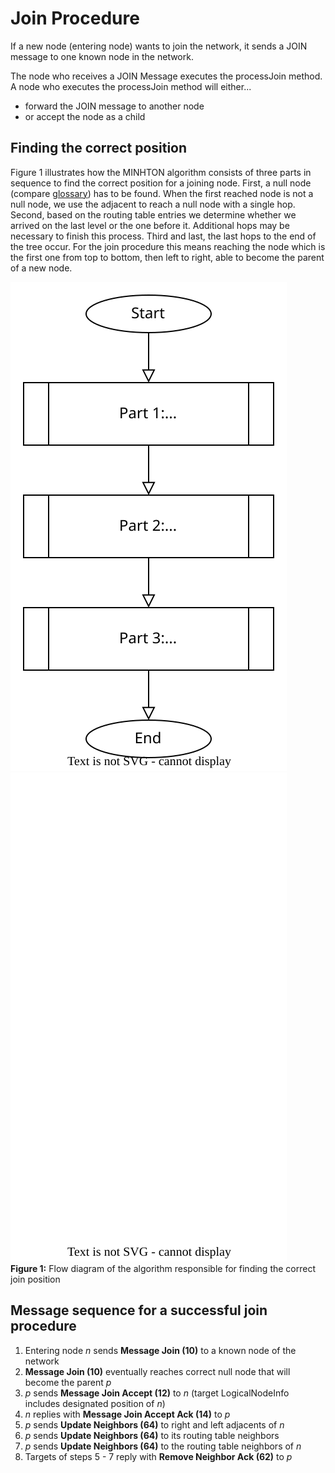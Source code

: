 # Join Procedure

If a new node (entering node) wants to join the network, it sends a JOIN message to one known node in the network.

The node who receives a JOIN Message executes the processJoin method. A node who executes the processJoin method will either...

* forward the JOIN message to another node
* or accept the node as a child

## Finding the correct position

Figure 1 illustrates how the MINHTON algorithm consists of three parts in sequence to find the correct position for a joining node.
First, a null node (compare [glossary](../other/glossary.md)) has to be found.
When the first reached node is not a null node, we use the adjacent to reach a null node with a single hop.
Second, based on the routing table entries we determine whether we arrived on the last level or the one before it.
Additional hops may be necessary to finish this process.
Third and last, the last hops to the end of the tree occur.
For the join procedure this means reaching the node which is the first one from top to bottom, then left to right, able to become the parent of a new node.

![Figure 1](../img/flow_diagram.svg#gh-light-mode-only "Flow diagram of the algorithm")
![Figure 1](../img/flow_diagram_dark.svg#gh-dark-mode-only "Flow diagram of the algorithm")  
**Figure 1:** Flow diagram of the algorithm responsible for finding the correct join position

## Message sequence for a successful join procedure

1. Entering node *n* sends **Message Join (10)** to a known node of the network
2. **Message Join (10)** eventually reaches correct null node that will become the parent *p*
3. *p* sends **Message Join Accept (12)** to *n* (target LogicalNodeInfo includes designated position of *n*)
4. *n* replies with **Message Join Accept Ack (14)** to *p*
5. *p* sends **Update Neighbors (64)** to right and left adjacents of *n*
6. *p* sends **Update Neighbors (64)** to its routing table neighbors
7. *p* sends **Update Neighbors (64)** to the routing table neighbors of *n*
8. Targets of steps 5 - 7 reply with **Remove Neighbor Ack (62)** to *p*
